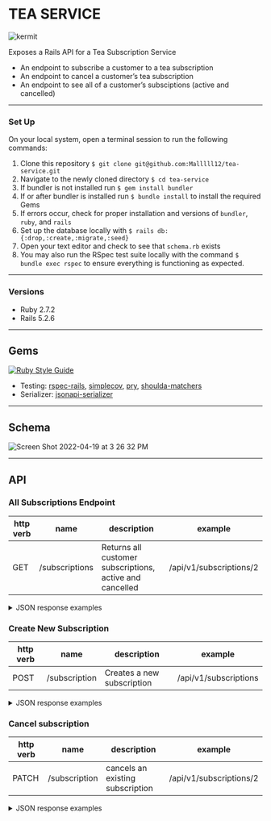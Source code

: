 # TEA SERVICE
![kermit](https://user-images.githubusercontent.com/69017022/163875163-11ab2a8a-2c6f-4c1e-ac0f-ba5ecb2c9816.jpeg)


Exposes a Rails API for a Tea Subscription Service

- An endpoint to subscribe a customer to a tea subscription
- An endpoint to cancel a customer’s tea subscription
- An endpoint to see all of a customer’s subsciptions (active and cancelled)

----------

### Set Up
On your local system, open a terminal session to run the following commands:
1. Clone this repository `$ git clone git@github.com:Malllll12/tea-service.git`
2. Navigate to the newly cloned directory `$ cd tea-service`
3. If bundler is not installed run `$ gem install bundler`
4. If or after bundler is installed run `$ bundle install` to install the required Gems
5. If errors occur, check for proper installation and versions of `bundler`, `ruby`, and `rails`
6. Set up the database locally with `$ rails db:{:drop,:create,:migrate,:seed}`
7. Open your text editor and check to see that `schema.rb` exists
8. You may also run the RSpec test suite locally with the command `$ bundle exec rspec` to ensure everything is functioning as expected.

----------

### Versions

- Ruby 2.7.2
- Rails 5.2.6

----------

## Gems
[![Ruby Style Guide](https://img.shields.io/badge/code_style-rubocop-brightgreen.svg)](https://github.com/rubocop/rubocop) 
- Testing: [rspec-rails](https://github.com/rspec/rspec-rails), [simplecov](https://github.com/simplecov-ruby/simplecov), [pry](https://github.com/pry/pry), [shoulda-matchers](https://github.com/thoughtbot/shoulda-matchers)
- Serializer: [jsonapi-serializer](https://github.com/fotinakis/jsonapi-serializers)
----------

## Schema
![Screen Shot 2022-04-19 at 3 26 32 PM](https://user-images.githubusercontent.com/69017022/164104719-57ffd4ba-f958-4499-9cc5-1110e3810fed.png)

----------

## API

### All Subscriptions Endpoint
| http verb | name | description | example |
| --- | --- | --- | --- |
| GET | /subscriptions | Returns all customer subscriptions, active and cancelled | /api/v1/subscriptions/2 |

<details>
  <summary> JSON response examples </summary>

```
{
    "data": [
        {
            "id": "3",
            "type": "subscription",
            "attributes": {
                "title": "Tea Party",
                "price": 9.99,
                "status": "active",
                "frequency": 2,
                "customer_id": 2,
                "tea_id": 1
            }
        },
        {
            "id": "5",
            "type": "subscription",
            "attributes": {
                "title": "Hello it's Tea",
                "price": 39.99,
                "status": "active",
                "frequency": 3,
                "customer_id": 2,
                "tea_id": 3
            }
        },
        {
            "id": "2",
            "type": "subscription",
            "attributes": {
                "title": "Is it Tea Your Looking For?",
                "price": 39.99,
                "status": "cancelled",
                "frequency": 3,
                "customer_id": 2,
                "tea_id": 3
            }
        }
    ]
}
  ```
</details>

### Create New Subscription
| http verb | name | description | example |
| --- | --- | --- | --- |
| POST | /subscription | Creates a new subscription | /api/v1/subscriptions |

<details>
  <summary> JSON response examples </summary>

  Create Subscription:
```
{
    "data": {
        "id": "5",
        "type": "subscription",
        "attributes": {
            "title": "Hello it's Tea",
            "price": 39.99,
            "status": "active",
            "frequency": 3,
            "customer_id": 2,
            "tea_id": 3
        }
    }
}
  ```
</details>

### Cancel subscription
| http verb | name | description | example |
| --- | --- | --- | --- |
| PATCH | /subscription | cancels an existing subscription | /api/v1/subscriptions/2 |

<details>
  <summary> JSON response examples </summary>

  Cancel Subscription:
```
{
    "data": {
        "id": "2",
        "type": "subscription",
        "attributes": {
            "title": "Is it Tea Your Looking For?",
            "price": 39.99,
            "status": "cancelled",
            "frequency": 3,
            "customer_id": 2,
            "tea_id": 3
        }
    }
}
  ```
</details>
